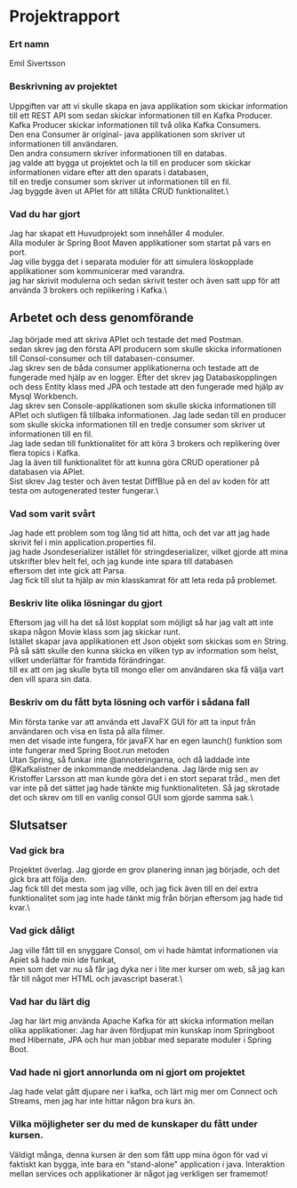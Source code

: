 # Projektrapport

### Ert namn
Emil Sivertsson

### Beskrivning av projektet
Uppgiften var att vi skulle skapa en java applikation som skickar information till ett REST API som sedan skickar informationen till en Kafka Producer.\
Kafka Producer skickar informationen till två olika Kafka Consumers.\
Den ena Consumer är original- java applikationen som skriver ut informationen till användaren.\
Den andra consumern skriver informationen till en databas.\
jag valde att bygga ut projektet och la till en producer som skickar informationen vidare efter att den sparats i databasen, \
till en tredje consumer som skriver ut informationen till en fil.\
Jag byggde även ut APIet för att tillåta CRUD funktionalitet.\

### Vad du har gjort
Jag har skapat ett Huvudprojekt som innehåller 4 moduler.\
Alla moduler är Spring Boot Maven applikationer som startat på vars en port.\
Jag ville bygga det i separata moduler för att simulera löskopplade applikationer som kommunicerar med varandra.\
jag har skrivit modulerna och sedan skrivit tester och även satt upp för att använda 3 brokers och replikering i Kafka.\

## Arbetet och dess genomförande
Jag började med att skriva APIet och testade det med Postman.\
sedan skrev jag den första API producern som skulle skicka informationen till Consol-consumer och till databasen-consumer.\
Jag skrev sen de båda consumer applikationerna och testade att de fungerade med hjälp av en logger.
Efter det skrev jag Databaskopplingen och dess Entity klass med JPA och testade att den fungerade med hjälp av Mysql Workbench.\
Jag skrev sen Console-applikationen som skulle skicka informationen till APIet och slutligen få tillbaka informationen.
Jag lade sedan till en producer som skulle skicka informationen till en tredje consumer som skriver ut informationen till en fil.\
Jag lade sedan till funktionalitet för att köra 3 brokers och replikering över flera topics i Kafka.\
Jag la även till funktionalitet för att kunna göra CRUD operationer på databasen via APIet.\
Sist skrev Jag tester och även testat DiffBlue på en del av koden för att testa om autogenerated tester fungerar.\

### Vad som varit svårt
Jag hade ett problem som tog lång tid att hitta, och det var att jag hade skrivit fel i min application.properties fil.\
jag hade Jsondeserializer istället för stringdeserializer, vilket gjorde att mina utskrifter blev helt fel, och jag kunde inte spara till databasen\
eftersom det inte gick att Parsa.\
Jag fick till slut ta hjälp av min klasskamrat för att leta reda på problemet.

### Beskriv lite olika lösningar du gjort
Eftersom jag vill ha det så löst kopplat som möjligt så har jag valt att inte skapa någon Movie klass som jag skickar runt.\
Istället skapar java applikationen ett Json objekt som skickas som en String.\
På så sätt skulle den kunna skicka en vilken typ av information som helst, vilket underlättar för framtida förändringar.\
till ex att om jag skulle byta till mongo eller om användaren ska få välja vart den vill spara sin data.

### Beskriv om du fått byta lösning och varför i sådana fall
Min första tanke var att använda ett JavaFX GUI för att ta input från användaren och visa en lista på alla filmer.\
men det visade inte fungera, för javaFX har en egen launch() funktion som inte fungerar med Spring Boot.run metoden\
Utan Spring, så funkar inte @annoteringarna, och då laddade inte @Kafkalistner de inkommande meddelandena.
Jag lärde mig sen av Kristoffer Larsson att man kunde göra det i en stort separat tråd., men det var inte på det sättet jag hade tänkte mig funktionaliteten.
Så jag skrotade det och skrev om till en vanlig consol GUI som gjorde samma sak.\

## Slutsatser

### Vad gick bra
Projektet överlag. Jag gjorde en grov planering innan jag började, och det gick bra att följa den.\
Jag fick till det mesta som jag ville, och jag fick även till en del extra funktionalitet som jag inte hade tänkt mig från början eftersom 
jag hade tid kvar.\

### Vad gick dåligt
Jag ville fått till en snyggare Consol, om vi hade hämtat informationen via Apiet så hade min ide funkat,\
men som det var nu så får jag dyka ner i lite mer kurser om web, så jag kan får till något mer HTML och javascript baserat.\

### Vad har du lärt dig
Jag har lärt mig använda Apache Kafka för att skicka information mellan olika applikationer.
Jag har även fördjupat min kunskap inom Springboot med Hibernate, JPA och hur man jobbar med separate moduler i Spring Boot.

### Vad hade ni gjort annorlunda om ni gjort om projektet
Jag hade velat gått djupare ner i kafka, och lärt mig mer om Connect och Streams, men jag har inte hittar någon bra kurs än.

### Vilka möjligheter ser du med de kunskaper du fått under kursen.
Väldigt många, denna kursen är den som fått upp mina ögon för vad vi faktiskt kan bygga, inte bara en "stand-alone" application i java.
Interaktion mellan services och applikationer är något jag verkligen ser framemot!